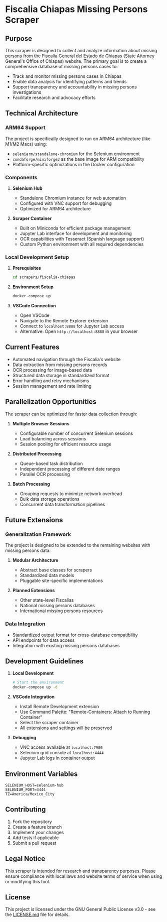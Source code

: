 # Fiscalia Chiapas Missing Persons Scraper

## Purpose

This scraper is designed to collect and analyze information about missing persons from the Fiscalía General del Estado de Chiapas (State Attorney General's Office of Chiapas) website. The primary goal is to create a comprehensive database of missing persons cases to:

- Track and monitor missing persons cases in Chiapas
- Enable data analysis for identifying patterns and trends
- Support transparency and accountability in missing persons investigations
- Facilitate research and advocacy efforts

## Technical Architecture

### ARM64 Support

The project is specifically designed to run on ARM64 architecture (like M1/M2 Macs) using:

- `seleniarm/standalone-chromium` for the Selenium environment
- `condaforge/miniforge3` as the base image for ARM compatibility
- Platform-specific optimizations in the Docker configuration

### Components

1. **Selenium Hub**

   - Standalone Chromium instance for web automation
   - Configured with VNC support for debugging
   - Optimized for ARM64 architecture
2. **Scraper Container**

   - Built on Miniconda for efficient package management
   - Jupyter Lab interface for development and monitoring
   - OCR capabilities with Tesseract (Spanish language support)
   - Custom Python environment with all required dependencies

### Local Development Setup

1. **Prerequisites**

   ```bash
   cd scrapers/fiscalia-chiapas
   ```
2. **Environment Setup**

   ```bash
   docker-compose up
   ```
3. **VSCode Connection**

   - Open VSCode
   - Navigate to the Remote Explorer extension
   - Connect to `localhost:8888` for Jupyter Lab access
   - Alternative: Open `http://localhost:8888` in your browser

## Current Features

- Automated navigation through the Fiscalía's website
- Data extraction from missing persons records
- OCR processing for image-based data
- Structured data storage in standardized format
- Error handling and retry mechanisms
- Session management and rate limiting

## Parallelization Opportunities

The scraper can be optimized for faster data collection through:

1. **Multiple Browser Sessions**

   - Configurable number of concurrent Selenium sessions
   - Load balancing across sessions
   - Session pooling for efficient resource usage
2. **Distributed Processing**

   - Queue-based task distribution
   - Independent processing of different date ranges
   - Parallel OCR processing
3. **Batch Processing**

   - Grouping requests to minimize network overhead
   - Bulk data storage operations
   - Concurrent data transformation pipelines

## Future Extensions

### Generalization Framework

The project is designed to be extended to the remaining websites with missing persons data:

1. **Modular Architecture**

   - Abstract base classes for scrapers
   - Standardized data models
   - Pluggable site-specific implementations
2. **Planned Extensions**

   - Other state-level Fiscalías
   - National missing persons databases
   - International missing persons resources

### Data Integration

- Standardized output format for cross-database compatibility
- API endpoints for data access
- Integration with existing missing persons databases

## Development Guidelines

1. **Local Development**

   ```bash
   # Start the environment
   docker-compose up -d
   ```
2. **VSCode Integration**

   - Install Remote Development extension
   - Use Command Palette: "Remote-Containers: Attach to Running Container"
   - Select the scraper container
   - All extensions and settings will be preserved
3. **Debugging**

   - VNC access available at `localhost:7900`
   - Selenium grid console at `localhost:4444`
   - Jupyter Lab logs in container output

## Environment Variables

```
SELENIUM_HOST=selenium-hub
SELENIUM_PORT=4444
TZ=America/Mexico_City
```

## Contributing

1. Fork the repository
2. Create a feature branch
3. Implement your changes
4. Add tests if applicable
5. Submit a pull request

## Legal Notice

This scraper is intended for research and transparency purposes. Please ensure compliance with local laws and website terms of service when using or modifying this tool.

## License

This project is licensed under the GNU General Public License v3.0 - see the [LICENSE.md](LICENSE.md) file for details.
